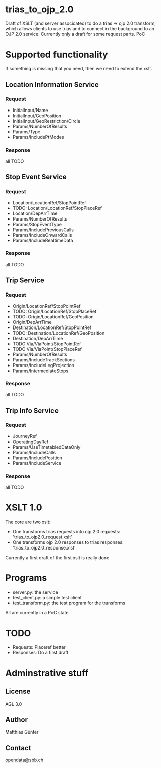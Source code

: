# trias_to_ojp_2.0
Draft of XSLT (and server associcated) to do a trias -> ojp 2.0 transform, which allows clients to use trias and to connect in the background to an OJP 2.0 service.  Currently only a draft for some request parts. PoC

# Supported functionality
If something is missing that you need, then we need to extend the xslt.

## Location Information Service
### Request

* InitialInput/Name
* InitialInput/GeoPosition
* InitialInput/GeoRestriction/Circle
* Params/NumberOfResults
* Params/Type
* Params/IncludePtModes


### Response
all TODO

## Stop Event Service
### Request

* Location/LocationRef/StopPointRef
* TODO: Location/LocationRef/StopPlaceRef
* Location/DepArrTime
* Params/NumberOfResults
* Params/StopEventType
* Params/IncludePreviousCalls
* Params/IncludeOnwardCalls
* Params/IncludeRealtimeData

### Response
all TODO

## Trip Service
### Request

* Origin/LocationRef/StopPointRef
* TODO: Origin/LocationRef/StopPlaceRef
* TODO: Origin/LocationRef/GeoPosition
* Origin/DepArrTime
* Destination/LocationRef/StopPointRef
* TODO: Destination/LocationRef/GeoPosition
* Destination/DepArrTime
* TODO Via/ViaPoint/StopPointRef
* TODO Via/ViaPoint/StopPlaceRef
* Params/NumberOfResults
* Params/IncludeTrackSections
* Params/IncludeLegProjection
* Params/IntermediateStops

### Response
all TODO

## Trip Info Service

### Request
* JourneyRef
* OperatingDayRef
* Params/UseTimetabledDataOnly
* Params/IncludeCalls
* Params/IncludePosition
* Params/IncludeService

### Response
all TODO

# XSLT 1.0
The core are two xslt:
* One transforms trias requests into ojp 2.0 requests: 'trias_to_ojp2.0_request.xslt'
* One transforms ojp 2.0 responses to trias responses: 'trias_to_ojp2.0_response.xlst'

Currently a first draft of the first xslt is really done

# Programs
* server.py: the service
* test_client.py: a simple test client
* test_transform.py: the test program for the transforms

All are currently in a PoC state.

# TODO
* Requests: Placeref better
* Responses: Do a first draft

# Adminstrative stuff
## License
AGL 3.0

## Author
Matthias Günter

## Contact
opendata@sbb.ch
